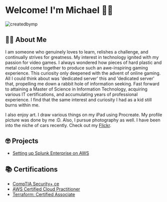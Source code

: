 # Welcome! I'm Michael 👋🏽
<p align="left"> <img src="https://komarev.com/ghpvc/?username=createdbymp&label=Profile%20views&color=0e75b6&style=flat" alt="createdbymp" /> </p>

## 🤵🏽   About Me
I am someone who genuinely loves to learn, relishes a challenge, and continually strives for greatness. My interest in technology ignited with my passion for video games. I always wondered how pieces of hard plastic and metal could come together to produce such an awe-inspiring gaming experience. This curiosity only deepened with the advent of online gaming. All I could think about was 'dedicated server' this and 'dedicated server' that, propelling me down a rabbit hole of information seeking. Fast forward to attaining a Master of Science in Information Technology, acquiring various IT certifications, and accumulating years of professional experience. I find that the same interest and curiosity I had as a kid still burns within me.

I also enjoy art. I draw various things on my iPad using Procreate. My profile picture was done by me :D. Also, I pursue photography as well. I have been into the niche of cars recently. Check out my [Flickr](https://www.flickr.com/photos/198951616@N06/albums). 

##  🤓  Projects

 - [Setting up Splunk Enterprise on AWS](https://github.com/createdbymp/splunk)

##  📚 Certifications

 - [CompTIA Security+ ce](https://www.credly.com/badges/3674c579-8c01-48fc-a1fc-7274e2f8c0aa) 
 - [AWS Certified Cloud Practitioner](https://www.credly.com/badges/a154bc98-e5e3-4794-ba83-cd2fb1b4dae3/public_url)
 - [Terraform: Certified Associate](https://www.credly.com/badges/8e2b591a-094b-4d0a-b524-8ae3a61af284)
